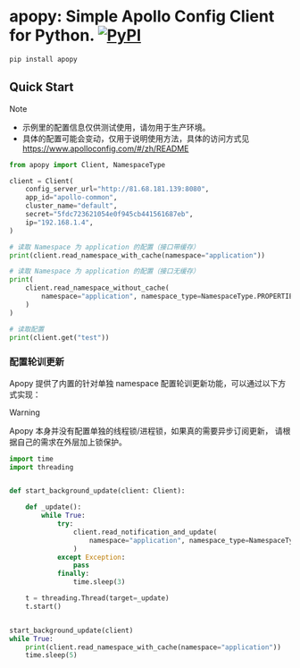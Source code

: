 # apopy: Simple Apollo Config Client for Python. [![PyPI](https://img.shields.io/pypi/v/apopy)](https://pypi.org/project/apopy/)

```bash
pip install apopy
```

## Quick Start

> [!NOTE]
>
> - 示例里的配置信息仅供测试使用，请勿用于生产环境。
> - 具体的配置可能会变动，仅用于说明使用方法，具体的访问方式见
  > <https://www.apolloconfig.com/#/zh/README>

```python
from apopy import Client, NamespaceType

client = Client(
    config_server_url="http://81.68.181.139:8080",
    app_id="apollo-common",
    cluster_name="default",
    secret="5fdc723621054e0f945cb441561687eb",
    ip="192.168.1.4",
)

# 读取 Namespace 为 application 的配置（接口带缓存）
print(client.read_namespace_with_cache(namespace="application"))

# 读取 Namespace 为 application 的配置（接口无缓存）
print(
    client.read_namespace_without_cache(
        namespace="application", namespace_type=NamespaceType.PROPERTIES
    )
)

# 读取配置
print(client.get("test"))
```

### 配置轮训更新

Apopy 提供了内置的针对单独 namespace 配置轮训更新功能，可以通过以下方式实现：

> [!WARNING]
>
> Apopy 本身并没有配置单独的线程锁/进程锁，如果真的需要异步订阅更新，
> 请根据自己的需求在外层加上锁保护。

```python
import time
import threading


def start_background_update(client: Client):

    def _update():
        while True:
            try:
                client.read_notification_and_update(
                    namespace="application", namespace_type=NamespaceType.PROPERTIES
                )
            except Exception:
                pass
            finally:
                time.sleep(3)

    t = threading.Thread(target=_update)
    t.start()


start_background_update(client)
while True:
    print(client.read_namespace_with_cache(namespace="application"))
    time.sleep(5)
```
